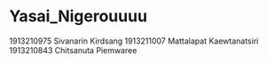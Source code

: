 # Yasai_Nigerouuuu

1913210975  Sivanarin Kirdsang 
1913211007  Mattalapat Kaewtanatsiri 
1913210843  Chitsanuta Piemwaree
